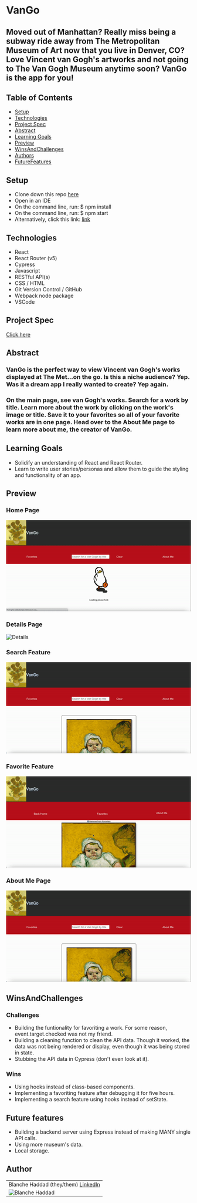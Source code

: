 # VanGo

## Moved out of Manhattan? Really miss being a subway ride away from The Metropolitan Museum of Art now that you live in Denver, CO? Love Vincent van Gogh's artworks and not going to The Van Gogh Museum anytime soon? VanGo is the app for you! 

## Table of Contents

  - [Setup](#setup)
  - [Technologies](#technologies)
  - [Project Spec](#project-spec)
  - [Abstract](#abstract)
  - [Learning Goals](#learning-goals)
  - [Preview](#preview)
  - [WinsAndChallenges](#winsandchallenges)
  - [Authors](#Authors)
  - [FutureFeatures](#future-features)

## Setup

- Clone down this repo [here](https://github.com/bhaddad1/vango)
- Open in an IDE
- On the command line, run: $ npm install
- On the command line, run: $ npm start
- Alternatively, click this link: [link]()

## Technologies
  - React
  - React Router (v5)
  - Cypress
  - Javascript
  - RESTful API(s)
  - CSS / HTML
  - Git Version Control / GitHub
  - Webpack node package
  - VSCode

  
## Project Spec
[Click here](https://frontend.turing.edu/projects/module-3/showcase.html)


## Abstract 

### VanGo is the perfect way to view Vincent van Gogh's works displayed at The Met...on the go. Is this a niche audience? Yep. Was it a dream app I really wanted to create? Yep again. 
### On the main page, see van Gogh's works. Search for a work by title. Learn more about the work by clicking on the work's image or title. Save it to your favorites so all of your favorite works are in one page. Head over to the About Me page to learn more about me, the creator of VanGo. 

## Learning Goals

- Solidify an understanding of React and React Router. 
- Learn to write user stories/personas and allow them to guide the styling and functionality of an app.

## Preview 

### Home Page
![Home](src/assets/main.gif)

### Details Page
![Details](src/assets/details.gif)

### Search Feature
![Search](src/assets/search.gif)

### Favorite Feature
![Favorite](src/assets/favorite.gif)

### About Me Page
![About](src/assets/aboutMe.gif)


## WinsAndChallenges

### Challenges
- Building the funtionality for favoriting a work. For some reason, event.target.checked was not my friend. 
- Building a cleaning function to clean the API data. Though it worked, the data was not being rendered or display, even though it was being stored in state. 
- Stubbing the API data in Cypress (don't even look at it).

### Wins
- Using hooks instead of class-based components.
- Implementing a favoriting feature after debugging it for five hours.
- Implementing a search feature using hooks instead of setState. 


## Future features
- Building a backend server using Express instead of making MANY single API calls. 
- Using more museum's data. 
- Local storage. 

## Author

<table>
   <tr>
      <td> Blanche Haddad (they/them) <a href="https://www.linkedin.com/in/blanche-haddad-denver/">LinkedIn</td>
    </tr>
 <td><img src="https://avatars.githubusercontent.com/u/113555577?v=4" alt="Blanche Haddad"
 width="150" height="auto" /></td>
 
</table>